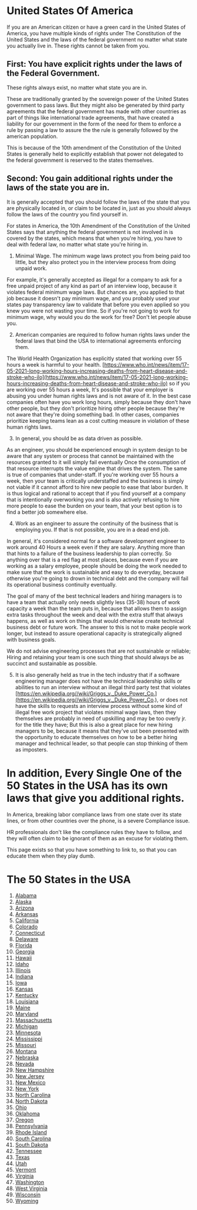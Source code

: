 
# United States Of America

If you are an American citizen or have a green card in the United States of America, you have multiple kinds of rights under The Constitution of the United States and the laws of the federal government no matter what state you actually live in. These rights cannot be taken from you.

## First: You have explicit rights under the laws of the Federal Government.

These rights always exist, no matter what state you are in.

These are traditionally granted by the sovereign power of the United States government to pass laws. But they might also be generated by third party agreements that the federal government has made with other countries as part of things like international trade agreements, that have created a liability for our government in the form of the need for them to enforce a rule by passing a law to assure the the rule is generally followed by the american population.

This is because of the 10th amendment of the Constitution of the United States is generally held to explicitly establish that power not delegated to the federal government is reserved to the states themselves.

## Second: You gain additional rights under the laws of the state you are in.

It is generally accepted that you should follow the laws of the state that you are physically located in, or claim to be located in, just as you should always follow the laws of the country you find yourself in.

For states in America, the 10th Amendment of the Constitution of the United States says that anything the federal government is not involved in is covered by the states, which means that when you're hiring, you have to deal with federal law, no matter what state you're hiring in.

1. Minimal Wage. The minimum wage laws protect you from being paid too little, but they also protect you in the interview process from doing unpaid work.

For example, it's generally accepted as illegal for a company to ask for a free unpaid project of any kind as part of an interview loop, because it violates federal minimum wage laws. But chances are, you applied to that job because it doesn't pay minimum wage, and you probably used your states pay transparency law to validate that before you even applied so you knew you were not wasting your time. So if you're not going to work for minimum wage, why would you do the work for free? Don't let people abuse you.

2. American companies are required to follow human rights laws under the federal laws that bind the USA to international agreements enforcing them.

The World Health Organization has explicitly stated that working over 55 hours a week is harmful to your health. [https://www.who.int/news/item/17-05-2021-long-working-hours-increasing-deaths-from-heart-disease-and-stroke-who-ilo](https://www.who.int/news/item/17-05-2021-long-working-hours-increasing-deaths-from-heart-disease-and-stroke-who-ilo) so if you are working over 55 hours a week, It's possible that your employer is abusing you under human rights laws and is not aware of it. In the best case companies often have you work long hours, simply because they don't have other people, but they don't prioritize hiring other people because they're not aware that they're doing something bad. In other cases, companies prioritize keeping teams lean as a cost cutting measure in violation of these human rights laws.

3. In general, you should be as data driven as possible.

As an engineer, you should be experienced enough in system design to be aware that any system or process that cannot be maintained with the resources granted to it will simply fail eventually Once the consumption of that resource interrupts the value engine that drives the system. The same is true of companies that under-staff. If you're working over 55 hours a week, then your team is critically understaffed and the business is simply not viable if it cannot afford to hire new people to ease that labor burden. It is thus logical and rational to accept that if you find yourself at a company that is intentionally overworking you and is also actively refusing to hire more people to ease the burden on your team, that your best option is to find a better job somewhere else.

4. Work as an engineer to assure the continuity of the business that is employing you. If that is not possible, you are in a dead end job.

In general, it's considered normal for a software development engineer to work around 40 Hours a week even if they are salary. Anything more than that hints to a failure of the business leadership to plan correctly. So anything over that is a red flag at most places, because even if you are working as a salary employee, people should be doing the work needed to make sure that the work is sustainable and easy to do everyday, because otherwise you're going to drown in technical debt and the company will fail its operational business continuity eventually.

The goal of many of the best technical leaders and hiring managers is to have a team that actually only needs slightly less (35-38) hours of work capacity a week than the team puts in, because that allows them to assign extra tasks throughout the week and deal with the extra stuff that always happens, as well as work on things that would otherwise create technical business debt or future work.  The answer to this is not to make people work longer, but instead to assure operational capacity is strategically aligned with business goals.

We do not advise engineering processes that are not sustainable or reliable; Hiring and retaining your team is one such thing that should always be as succinct and sustainable as possible.

5. It is also generally held as true in the tech industry that if a software engineering manager does not have the technical leadership skills or abilities to run an interview without an illegal third party test that violates [https://en.wikipedia.org//wiki/Griggs_v._Duke_Power_Co.](https://en.wikipedia.org//wiki/Griggs_v._Duke_Power_Co.), or does not have the skills to requests an interview process without some kind of illegal free work project that violates minimal wage laws, then they themselves are probably in need of upskilling and may be too overly jr. for the title they have; But this is also a great place for new hiring managers to be, because it means that they've ust been presented with the opportunity to educate themselves on how to be a better hiring manager and technical leader, so that people can stop thinking of them as imposters.

# In addition, Every Single One of the 50 States in the USA has its own laws that give you additional rights.

In America, breaking labor compliance laws from one state over its state lines, or from other countries over the phone, is a severe Compliance issue.

HR professionals don't like the compliance rules they have to follow, and they will often claim to be ignorant of them as an excuse for violating them.

This page exists so that you have something to link to, so that you can educate them when they play dumb.

# The 50 States in the USA

1. [Alabama](/usa/Alabama.md)
2. [Alaska](/usa/Alaska.md)
3. [Arizona](/usa/Arizona.md)
4. [Arkansas](/usa/Arkansas.md)
5. [California](/usa/California.md)
6. [Colorado](/usa/Colorado.md)
7. [Connecticut](/usa/Connecticut.md)
8. [Delaware](/usa/Delaware.md)
9. [Florida](/usa/Florida.md)
10. [Georgia](/usa/Georgia.md)
11. [Hawaii](/usa/Hawaii.md)
12. [Idaho](/usa/Idaho.md)
13. [Illinois](/usa/Illinois.md)
14. [Indiana](/usa/Indiana.md)
15. [Iowa](/usa/Iowa.md)
16. [Kansas](/usa/Kansas.md)
17. [Kentucky](/usa/Kentucky.md)
18. [Louisiana](/usa/Louisiana.md)
19. [Maine](/usa/Maine.md)
20. [Maryland](/usa/Maryland.md)
21. [Massachusetts](/usa/Massachusetts.md)
22. [Michigan](/usa/Michigan.md)
23. [Minnesota](/usa/Minnesota.md)
24. [Mississippi](/usa/Mississippi.md)
25. [Missouri](/usa/Missouri.md)
26. [Montana](/usa/Montana.md)
27. [Nebraska](/usa/Nebraska.md)
28. [Nevada](/usa/Nevada.md)
29. [New Hampshire](/usa/NewHampshire.md)
30. [New Jersey](/usa/NewJersey.md)
31. [New Mexico](/usa/NewMexico.md)
32. [New York](/usa/NewYork.md)
33. [North Carolina](/usa/NorthCarolina.md)
34. [North Dakota](/usa/NorthDakota.md)
35. [Ohio](/usa/Ohio.md)
36. [Oklahoma](/usa/Oklahoma.md)
37. [Oregon](/usa/Oregon.md)
38. [Pennsylvania](/usa/Pennsylvania.md)
39. [Rhode Island](/usa/RhodeIsland.md)
40. [South Carolina](/usa/SouthCarolina.md)
41. [South Dakota](/usa/SouthDakota.md)
42. [Tennessee](/usa/Tennessee.md)
43. [Texas](/usa/Texas.md)
44. [Utah](/usa/Utah.md)
45. [Vermont](/usa/Vermont.md)
46. [Virginia](/usa/Virginia.md)
47. [Washington](/usa/Washington.md)
48. [West Virginia](/usa/WestVirginia.md)
49. [Wisconsin](/usa/Wisconsin.md)
50. [Wyoming](/usa/Wyoming.md)
